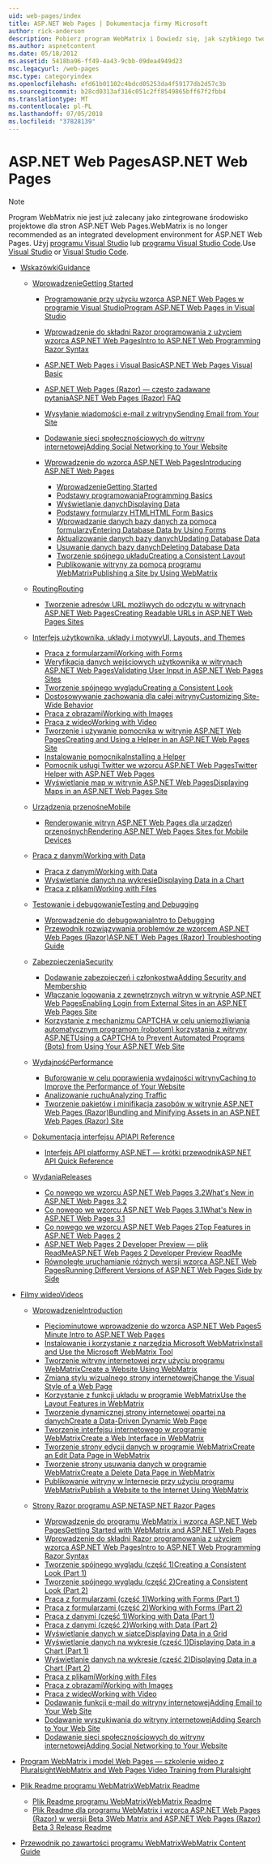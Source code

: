 ```yaml
---
uid: web-pages/index
title: ASP.NET Web Pages | Dokumentacja firmy Microsoft
author: rick-anderson
description: Pobierz program WebMatrix i Dowiedz się, jak szybkiego tworzenia stron sieci web w uproszczone sposób łączenia kodu serwera z kodem HTML.
ms.author: aspnetcontent
ms.date: 05/18/2012
ms.assetid: 5418ba96-ff49-4a43-9cbb-09dea4949d23
msc.legacyurl: /web-pages
msc.type: categoryindex
ms.openlocfilehash: efd61b01102c4bdcd05253da4f59177db2d57c3b
ms.sourcegitcommit: b28cd0313af316c051c2ff8549865bff67f2fbb4
ms.translationtype: MT
ms.contentlocale: pl-PL
ms.lasthandoff: 07/05/2018
ms.locfileid: "37828139"
---
```

<a name="aspnet-web-pages"></a><span data-ttu-id="2139d-103">ASP.NET Web Pages</span><span class="sxs-lookup"><span data-stu-id="2139d-103">ASP.NET Web Pages</span></span>
====================

> [!NOTE] 
> <span data-ttu-id="2139d-104">Program WebMatrix nie jest już zalecany jako zintegrowane środowisko projektowe dla stron ASP.NET Web Pages.</span><span class="sxs-lookup"><span data-stu-id="2139d-104">WebMatrix is no longer recommended as an integrated development environment for ASP.NET Web Pages.</span></span> <span data-ttu-id="2139d-105">Użyj [programu Visual Studio](xref:aspnet/web-pages/overview/getting-started/program-asp-net-web-pages-in-visual-studio) lub [programu Visual Studio Code](https://code.visualstudio.com/).</span><span class="sxs-lookup"><span data-stu-id="2139d-105">Use [Visual Studio](xref:aspnet/web-pages/overview/getting-started/program-asp-net-web-pages-in-visual-studio) or [Visual Studio Code](https://code.visualstudio.com/).</span></span>

- [<span data-ttu-id="2139d-106">Wskazówki</span><span class="sxs-lookup"><span data-stu-id="2139d-106">Guidance</span></span>](overview/index.md)

    - [<span data-ttu-id="2139d-107">Wprowadzenie</span><span class="sxs-lookup"><span data-stu-id="2139d-107">Getting Started</span></span>](overview/getting-started/index.md)

        - [<span data-ttu-id="2139d-108">Programowanie przy użyciu wzorca ASP.NET Web Pages w programie Visual Studio</span><span class="sxs-lookup"><span data-stu-id="2139d-108">Program ASP.NET Web Pages in Visual Studio</span></span>](overview/getting-started/program-asp-net-web-pages-in-visual-studio.md)
        - [<span data-ttu-id="2139d-109">Wprowadzenie do składni Razor programowania z użyciem wzorca ASP.NET Web Pages</span><span class="sxs-lookup"><span data-stu-id="2139d-109">Intro to ASP.NET Web Programming Razor Syntax</span></span>](overview/getting-started/introducing-razor-syntax-c.md)
        - [<span data-ttu-id="2139d-110">ASP.NET Web Pages i Visual Basic</span><span class="sxs-lookup"><span data-stu-id="2139d-110">ASP.NET Web Pages Visual Basic</span></span>](overview/getting-started/introducing-razor-syntax-vb.md)
        - [<span data-ttu-id="2139d-111">ASP.NET Web Pages (Razor) — często zadawane pytania</span><span class="sxs-lookup"><span data-stu-id="2139d-111">ASP.NET Web Pages (Razor) FAQ</span></span>](overview/getting-started/aspnet-web-pages-razor-faq.md)
        - [<span data-ttu-id="2139d-112">Wysyłanie wiadomości e-mail z witryny</span><span class="sxs-lookup"><span data-stu-id="2139d-112">Sending Email from Your Site</span></span>](overview/getting-started/11-adding-email-to-your-web-site.md)
        - [<span data-ttu-id="2139d-113">Dodawanie sieci społecznościowych do witryny internetowej</span><span class="sxs-lookup"><span data-stu-id="2139d-113">Adding Social Networking to Your Website</span></span>](overview/getting-started/13-adding-social-networking-to-your-web-site.md)
        - [<span data-ttu-id="2139d-114">Wprowadzenie do wzorca ASP.NET Web Pages</span><span class="sxs-lookup"><span data-stu-id="2139d-114">Introducing ASP.NET Web Pages</span></span>](overview/getting-started/introducing-aspnet-web-pages-2/index.md)

            - [<span data-ttu-id="2139d-115">Wprowadzenie</span><span class="sxs-lookup"><span data-stu-id="2139d-115">Getting Started</span></span>](overview/getting-started/introducing-aspnet-web-pages-2/getting-started.md)
            - [<span data-ttu-id="2139d-116">Podstawy programowania</span><span class="sxs-lookup"><span data-stu-id="2139d-116">Programming Basics</span></span>](overview/getting-started/introducing-aspnet-web-pages-2/intro-to-web-pages-programming.md)
            - [<span data-ttu-id="2139d-117">Wyświetlanie danych</span><span class="sxs-lookup"><span data-stu-id="2139d-117">Displaying Data</span></span>](overview/getting-started/introducing-aspnet-web-pages-2/displaying-data.md)
            - [<span data-ttu-id="2139d-118">Podstawy formularzy HTML</span><span class="sxs-lookup"><span data-stu-id="2139d-118">HTML Form Basics</span></span>](overview/getting-started/introducing-aspnet-web-pages-2/form-basics.md)
            - [<span data-ttu-id="2139d-119">Wprowadzanie danych bazy danych za pomocą formularzy</span><span class="sxs-lookup"><span data-stu-id="2139d-119">Entering Database Data by Using Forms</span></span>](overview/getting-started/introducing-aspnet-web-pages-2/entering-data.md)
            - [<span data-ttu-id="2139d-120">Aktualizowanie danych bazy danych</span><span class="sxs-lookup"><span data-stu-id="2139d-120">Updating Database Data</span></span>](overview/getting-started/introducing-aspnet-web-pages-2/updating-data.md)
            - [<span data-ttu-id="2139d-121">Usuwanie danych bazy danych</span><span class="sxs-lookup"><span data-stu-id="2139d-121">Deleting Database Data</span></span>](overview/getting-started/introducing-aspnet-web-pages-2/deleting-data.md)
            - [<span data-ttu-id="2139d-122">Tworzenie spójnego układu</span><span class="sxs-lookup"><span data-stu-id="2139d-122">Creating a Consistent Layout</span></span>](overview/getting-started/introducing-aspnet-web-pages-2/layouts.md)
            - [<span data-ttu-id="2139d-123">Publikowanie witryny za pomocą programu WebMatrix</span><span class="sxs-lookup"><span data-stu-id="2139d-123">Publishing a Site by Using WebMatrix</span></span>](overview/getting-started/introducing-aspnet-web-pages-2/publishing.md)
    - [<span data-ttu-id="2139d-124">Routing</span><span class="sxs-lookup"><span data-stu-id="2139d-124">Routing</span></span>](overview/routing/index.md)

        - [<span data-ttu-id="2139d-125">Tworzenie adresów URL możliwych do odczytu w witrynach ASP.NET Web Pages</span><span class="sxs-lookup"><span data-stu-id="2139d-125">Creating Readable URLs in ASP.NET Web Pages Sites</span></span>](overview/routing/creating-readable-urls-in-aspnet-web-pages-sites.md)
    - [<span data-ttu-id="2139d-126">Interfejs użytkownika, układy i motywy</span><span class="sxs-lookup"><span data-stu-id="2139d-126">UI, Layouts, and Themes</span></span>](overview/ui-layouts-and-themes/index.md)

        - [<span data-ttu-id="2139d-127">Praca z formularzami</span><span class="sxs-lookup"><span data-stu-id="2139d-127">Working with Forms</span></span>](overview/ui-layouts-and-themes/4-working-with-forms.md)
        - [<span data-ttu-id="2139d-128">Weryfikacja danych wejściowych użytkownika w witrynach ASP.NET Web Pages</span><span class="sxs-lookup"><span data-stu-id="2139d-128">Validating User Input in ASP.NET Web Pages Sites</span></span>](overview/ui-layouts-and-themes/validating-user-input-in-aspnet-web-pages-sites.md)
        - [<span data-ttu-id="2139d-129">Tworzenie spójnego wyglądu</span><span class="sxs-lookup"><span data-stu-id="2139d-129">Creating a Consistent Look</span></span>](overview/ui-layouts-and-themes/3-creating-a-consistent-look.md)
        - [<span data-ttu-id="2139d-130">Dostosowywanie zachowania dla całej witryny</span><span class="sxs-lookup"><span data-stu-id="2139d-130">Customizing Site-Wide Behavior</span></span>](overview/ui-layouts-and-themes/18-customizing-site-wide-behavior.md)
        - [<span data-ttu-id="2139d-131">Praca z obrazami</span><span class="sxs-lookup"><span data-stu-id="2139d-131">Working with Images</span></span>](overview/ui-layouts-and-themes/9-working-with-images.md)
        - [<span data-ttu-id="2139d-132">Praca z wideo</span><span class="sxs-lookup"><span data-stu-id="2139d-132">Working with Video</span></span>](overview/ui-layouts-and-themes/10-working-with-video.md)
        - [<span data-ttu-id="2139d-133">Tworzenie i używanie pomocnika w witrynie ASP.NET Web Pages</span><span class="sxs-lookup"><span data-stu-id="2139d-133">Creating and Using a Helper in an ASP.NET Web Pages Site</span></span>](overview/ui-layouts-and-themes/creating-and-using-a-helper-in-an-aspnet-web-pages-site.md)
        - [<span data-ttu-id="2139d-134">Instalowanie pomocnika</span><span class="sxs-lookup"><span data-stu-id="2139d-134">Installing a Helper</span></span>](overview/ui-layouts-and-themes/installing-helpers.md)
        - [<span data-ttu-id="2139d-135">Pomocnik usługi Twitter we wzorcu ASP.NET Web Pages</span><span class="sxs-lookup"><span data-stu-id="2139d-135">Twitter Helper with ASP.NET Web Pages</span></span>](overview/ui-layouts-and-themes/twitter-helper.md)
        - [<span data-ttu-id="2139d-136">Wyświetlanie map w witrynie ASP.NET Web Pages</span><span class="sxs-lookup"><span data-stu-id="2139d-136">Displaying Maps in an ASP.NET Web Pages Site</span></span>](overview/ui-layouts-and-themes/displaying-maps-in-an-aspnet-web-pages-site.md)
    - [<span data-ttu-id="2139d-137">Urządzenia przenośne</span><span class="sxs-lookup"><span data-stu-id="2139d-137">Mobile</span></span>](overview/mobile/index.md)

        - [<span data-ttu-id="2139d-138">Renderowanie witryn ASP.NET Web Pages dla urządzeń przenośnych</span><span class="sxs-lookup"><span data-stu-id="2139d-138">Rendering ASP.NET Web Pages Sites for Mobile Devices</span></span>](overview/mobile/rendering-aspnet-web-pages-sites-for-mobile-devices.md)
    - [<span data-ttu-id="2139d-139">Praca z danymi</span><span class="sxs-lookup"><span data-stu-id="2139d-139">Working with Data</span></span>](overview/data/index.md)

        - [<span data-ttu-id="2139d-140">Praca z danymi</span><span class="sxs-lookup"><span data-stu-id="2139d-140">Working with Data</span></span>](overview/data/5-working-with-data.md)
        - [<span data-ttu-id="2139d-141">Wyświetlanie danych na wykresie</span><span class="sxs-lookup"><span data-stu-id="2139d-141">Displaying Data in a Chart</span></span>](overview/data/7-displaying-data-in-a-chart.md)
        - [<span data-ttu-id="2139d-142">Praca z plikami</span><span class="sxs-lookup"><span data-stu-id="2139d-142">Working with Files</span></span>](overview/data/working-with-files.md)
    - [<span data-ttu-id="2139d-143">Testowanie i debugowanie</span><span class="sxs-lookup"><span data-stu-id="2139d-143">Testing and Debugging</span></span>](overview/testing-and-debugging/index.md)

        - [<span data-ttu-id="2139d-144">Wprowadzenie do debugowania</span><span class="sxs-lookup"><span data-stu-id="2139d-144">Intro to Debugging</span></span>](overview/testing-and-debugging/introduction-to-debugging.md)
        - [<span data-ttu-id="2139d-145">Przewodnik rozwiązywania problemów ze wzorcem ASP.NET Web Pages (Razor)</span><span class="sxs-lookup"><span data-stu-id="2139d-145">ASP.NET Web Pages (Razor) Troubleshooting Guide</span></span>](overview/testing-and-debugging/aspnet-web-pages-razor-troubleshooting-guide.md)
    - [<span data-ttu-id="2139d-146">Zabezpieczenia</span><span class="sxs-lookup"><span data-stu-id="2139d-146">Security</span></span>](overview/security/index.md)

        - [<span data-ttu-id="2139d-147">Dodawanie zabezpieczeń i członkostwa</span><span class="sxs-lookup"><span data-stu-id="2139d-147">Adding Security and Membership</span></span>](overview/security/16-adding-security-and-membership.md)
        - [<span data-ttu-id="2139d-148">Włączanie logowania z zewnętrznych witryn w witrynie ASP.NET Web Pages</span><span class="sxs-lookup"><span data-stu-id="2139d-148">Enabling Login from External Sites in an ASP.NET Web Pages Site</span></span>](overview/security/enabling-login-from-external-sites-in-an-aspnet-web-pages-site.md)
        - [<span data-ttu-id="2139d-149">Korzystanie z mechanizmu CAPTCHA w celu uniemożliwiania automatycznym programom (robotom) korzystania z witryny ASP.NET</span><span class="sxs-lookup"><span data-stu-id="2139d-149">Using a CAPTCHA to Prevent Automated Programs (Bots) from Using Your ASP.NET Web Site</span></span>](overview/security/using-a-catpcha-to-prevent-automated-programs-bots-from-using-your-aspnet-web-site.md)
    - [<span data-ttu-id="2139d-150">Wydajność</span><span class="sxs-lookup"><span data-stu-id="2139d-150">Performance</span></span>](overview/performance-and-traffic/index.md)

        - [<span data-ttu-id="2139d-151">Buforowanie w celu poprawienia wydajności witryny</span><span class="sxs-lookup"><span data-stu-id="2139d-151">Caching to Improve the Performance of Your Website</span></span>](overview/performance-and-traffic/15-caching-to-improve-the-performance-of-your-website.md)
        - [<span data-ttu-id="2139d-152">Analizowanie ruchu</span><span class="sxs-lookup"><span data-stu-id="2139d-152">Analyzing Traffic</span></span>](overview/performance-and-traffic/14-analyzing-traffic.md)
        - [<span data-ttu-id="2139d-153">Tworzenie pakietów i minifikacja zasobów w witrynie ASP.NET Web Pages (Razor)</span><span class="sxs-lookup"><span data-stu-id="2139d-153">Bundling and Minifying Assets in an ASP.NET Web Pages (Razor) Site</span></span>](overview/performance-and-traffic/bundling-and-minifying-assets-in-an-aspnet-web-pages-razor-site.md)
    - [<span data-ttu-id="2139d-154">Dokumentacja interfejsu API</span><span class="sxs-lookup"><span data-stu-id="2139d-154">API Reference</span></span>](overview/api-reference/index.md)

        - [<span data-ttu-id="2139d-155">Interfejs API platformy ASP.NET — krótki przewodnik</span><span class="sxs-lookup"><span data-stu-id="2139d-155">ASP.NET API Quick Reference</span></span>](overview/api-reference/asp-net-web-pages-api-reference.md)
    - [<span data-ttu-id="2139d-156">Wydania</span><span class="sxs-lookup"><span data-stu-id="2139d-156">Releases</span></span>](overview/releases/index.md)

        - [<span data-ttu-id="2139d-157">Co nowego we wzorcu ASP.NET Web Pages 3.2</span><span class="sxs-lookup"><span data-stu-id="2139d-157">What's New in ASP.NET Web Pages 3.2</span></span>](overview/releases/whats-new-in-aspnet-web-pages-32.md)
        - [<span data-ttu-id="2139d-158">Co nowego we wzorcu ASP.NET Web Pages 3.1</span><span class="sxs-lookup"><span data-stu-id="2139d-158">What's New in ASP.NET Web Pages 3.1</span></span>](overview/releases/whats-new-aspnet-web-pages-31.md)
        - [<span data-ttu-id="2139d-159">Co nowego we wzorcu ASP.NET Web Pages 2</span><span class="sxs-lookup"><span data-stu-id="2139d-159">Top Features in ASP.NET Web Pages 2</span></span>](overview/releases/top-features-in-web-pages-2.md)
        - [<span data-ttu-id="2139d-160">ASP.NET Web Pages 2 Developer Preview — plik ReadMe</span><span class="sxs-lookup"><span data-stu-id="2139d-160">ASP.NET Web Pages 2 Developer Preview ReadMe</span></span>](overview/releases/aspnet-web-pages-2-developer-preview-readme.md)
        - [<span data-ttu-id="2139d-161">Równoległe uruchamianie różnych wersji wzorca ASP.NET Web Pages</span><span class="sxs-lookup"><span data-stu-id="2139d-161">Running Different Versions of ASP.NET Web Pages Side by Side</span></span>](overview/releases/running-v1-and-v2-sites-side-by-side.md)
- [<span data-ttu-id="2139d-162">Filmy wideo</span><span class="sxs-lookup"><span data-stu-id="2139d-162">Videos</span></span>](videos/index.md)

    - [<span data-ttu-id="2139d-163">Wprowadzenie</span><span class="sxs-lookup"><span data-stu-id="2139d-163">Introduction</span></span>](videos/introduction/index.md)

        - [<span data-ttu-id="2139d-164">Pięciominutowe wprowadzenie do wzorca ASP.NET Web Pages</span><span class="sxs-lookup"><span data-stu-id="2139d-164">5 Minute Intro to ASP.NET Web Pages</span></span>](videos/introduction/5-minute-introduction-to-aspnet-web-pages.md)
        - [<span data-ttu-id="2139d-165">Instalowanie i korzystanie z narzędzia Microsoft WebMatrix</span><span class="sxs-lookup"><span data-stu-id="2139d-165">Install and Use the Microsoft WebMatrix Tool</span></span>](videos/introduction/install-and-use-the-microsoft-webmatrix-tool.md)
        - [<span data-ttu-id="2139d-166">Tworzenie witryny internetowej przy użyciu programu WebMatrix</span><span class="sxs-lookup"><span data-stu-id="2139d-166">Create a Website Using WebMatrix</span></span>](videos/introduction/create-a-website-using-webmatrix.md)
        - [<span data-ttu-id="2139d-167">Zmiana stylu wizualnego strony internetowej</span><span class="sxs-lookup"><span data-stu-id="2139d-167">Change the Visual Style of a Web Page</span></span>](videos/introduction/change-the-visual-style-of-a-web-page.md)
        - [<span data-ttu-id="2139d-168">Korzystanie z funkcji układu w programie WebMatrix</span><span class="sxs-lookup"><span data-stu-id="2139d-168">Use the Layout Features in WebMatrix</span></span>](videos/introduction/use-the-layout-features-in-webmatrix.md)
        - [<span data-ttu-id="2139d-169">Tworzenie dynamicznej strony internetowej opartej na danych</span><span class="sxs-lookup"><span data-stu-id="2139d-169">Create a Data-Driven Dynamic Web Page</span></span>](videos/introduction/create-a-data-driven-dynamic-web-page.md)
        - [<span data-ttu-id="2139d-170">Tworzenie interfejsu internetowego w programie WebMatrix</span><span class="sxs-lookup"><span data-stu-id="2139d-170">Create a Web Interface in WebMatrix</span></span>](videos/introduction/create-a-web-interface-in-webmatrix.md)
        - [<span data-ttu-id="2139d-171">Tworzenie strony edycji danych w programie WebMatrix</span><span class="sxs-lookup"><span data-stu-id="2139d-171">Create an Edit Data Page in WebMatrix</span></span>](videos/introduction/create-an-edit-data-page-in-webmatrix.md)
        - [<span data-ttu-id="2139d-172">Tworzenie strony usuwania danych w programie WebMatrix</span><span class="sxs-lookup"><span data-stu-id="2139d-172">Create a Delete Data Page in WebMatrix</span></span>](videos/introduction/create-a-delete-data-page-in-webmatrix.md)
        - [<span data-ttu-id="2139d-173">Publikowanie witryny w Internecie przy użyciu programu WebMatrix</span><span class="sxs-lookup"><span data-stu-id="2139d-173">Publish a Website to the Internet Using WebMatrix</span></span>](videos/introduction/publish-a-website-to-the-internet-using-webmatrix.md)
    - [<span data-ttu-id="2139d-174">Strony Razor programu ASP.NET</span><span class="sxs-lookup"><span data-stu-id="2139d-174">ASP.NET Razor Pages</span></span>](videos/aspnet-razor-pages/index.md)

        - [<span data-ttu-id="2139d-175">Wprowadzenie do programu WebMatrix i wzorca ASP.NET Web Pages</span><span class="sxs-lookup"><span data-stu-id="2139d-175">Getting Started with WebMatrix and ASP.NET Web Pages</span></span>](videos/aspnet-razor-pages/getting-started-with-webmatrix-and-aspnet-web-pages.md)
        - [<span data-ttu-id="2139d-176">Wprowadzenie do składni Razor programowania z użyciem wzorca ASP.NET Web Pages</span><span class="sxs-lookup"><span data-stu-id="2139d-176">Intro to ASP.NET Web Programming Razor Syntax</span></span>](videos/aspnet-razor-pages/introduction-to-aspnet-web-programming-using-the-razor-syntax.md)
        - [<span data-ttu-id="2139d-177">Tworzenie spójnego wyglądu (część 1)</span><span class="sxs-lookup"><span data-stu-id="2139d-177">Creating a Consistent Look (Part 1)</span></span>](videos/aspnet-razor-pages/creating-a-consistent-look-part-1.md)
        - [<span data-ttu-id="2139d-178">Tworzenie spójnego wyglądu (część 2)</span><span class="sxs-lookup"><span data-stu-id="2139d-178">Creating a Consistent Look (Part 2)</span></span>](videos/aspnet-razor-pages/creating-a-consistent-look-part-2.md)
        - [<span data-ttu-id="2139d-179">Praca z formularzami (część 1)</span><span class="sxs-lookup"><span data-stu-id="2139d-179">Working with Forms (Part 1)</span></span>](videos/aspnet-razor-pages/working-with-forms-part-1.md)
        - [<span data-ttu-id="2139d-180">Praca z formularzami (część 2)</span><span class="sxs-lookup"><span data-stu-id="2139d-180">Working with Forms (Part 2)</span></span>](videos/aspnet-razor-pages/working-with-forms-part-2.md)
        - [<span data-ttu-id="2139d-181">Praca z danymi (część 1)</span><span class="sxs-lookup"><span data-stu-id="2139d-181">Working with Data (Part 1)</span></span>](videos/aspnet-razor-pages/working-with-data-part-1.md)
        - [<span data-ttu-id="2139d-182">Praca z danymi (część 2)</span><span class="sxs-lookup"><span data-stu-id="2139d-182">Working with Data (Part 2)</span></span>](videos/aspnet-razor-pages/working-with-data-part-2.md)
        - [<span data-ttu-id="2139d-183">Wyświetlanie danych w siatce</span><span class="sxs-lookup"><span data-stu-id="2139d-183">Displaying Data in a Grid</span></span>](videos/aspnet-razor-pages/displaying-data-in-a-grid.md)
        - [<span data-ttu-id="2139d-184">Wyświetlanie danych na wykresie (część 1)</span><span class="sxs-lookup"><span data-stu-id="2139d-184">Displaying Data in a Chart (Part 1)</span></span>](videos/aspnet-razor-pages/displaying-data-in-a-chart-part-1.md)
        - [<span data-ttu-id="2139d-185">Wyświetlanie danych na wykresie (część 2)</span><span class="sxs-lookup"><span data-stu-id="2139d-185">Displaying Data in a Chart (Part 2)</span></span>](videos/aspnet-razor-pages/displaying-data-in-a-chart-part-2.md)
        - [<span data-ttu-id="2139d-186">Praca z plikami</span><span class="sxs-lookup"><span data-stu-id="2139d-186">Working with Files</span></span>](videos/aspnet-razor-pages/working-with-files.md)
        - [<span data-ttu-id="2139d-187">Praca z obrazami</span><span class="sxs-lookup"><span data-stu-id="2139d-187">Working with Images</span></span>](videos/aspnet-razor-pages/working-with-images.md)
        - [<span data-ttu-id="2139d-188">Praca z wideo</span><span class="sxs-lookup"><span data-stu-id="2139d-188">Working with Video</span></span>](videos/aspnet-razor-pages/working-with-video.md)
        - [<span data-ttu-id="2139d-189">Dodawanie funkcji e-mail do witryny internetowej</span><span class="sxs-lookup"><span data-stu-id="2139d-189">Adding Email to Your Web Site</span></span>](videos/aspnet-razor-pages/adding-email-to-your-web-site.md)
        - [<span data-ttu-id="2139d-190">Dodawanie wyszukiwania do witryny internetowej</span><span class="sxs-lookup"><span data-stu-id="2139d-190">Adding Search to Your Web Site</span></span>](videos/aspnet-razor-pages/adding-search-to-your-web-site.md)
        - [<span data-ttu-id="2139d-191">Dodawanie sieci społecznościowych do witryny internetowej</span><span class="sxs-lookup"><span data-stu-id="2139d-191">Adding Social Networking to Your Website</span></span>](videos/aspnet-razor-pages/adding-social-networking-to-your-website.md)
- [<span data-ttu-id="2139d-192">Program WebMatrix i model Web Pages — szkolenie wideo z Pluralsight</span><span class="sxs-lookup"><span data-stu-id="2139d-192">WebMatrix and Web Pages Video Training from Pluralsight</span></span>](pluralsight.md)
- [<span data-ttu-id="2139d-193">Plik Readme programu WebMatrix</span><span class="sxs-lookup"><span data-stu-id="2139d-193">WebMatrix Readme</span></span>](readme/index.md)

    - [<span data-ttu-id="2139d-194">Plik Readme programu WebMatrix</span><span class="sxs-lookup"><span data-stu-id="2139d-194">WebMatrix Readme</span></span>](readme/overview.md)
    - [<span data-ttu-id="2139d-195">Plik Readme dla programu WebMatrix i wzorca ASP.NET Web Pages (Razor) w wersji Beta 3</span><span class="sxs-lookup"><span data-stu-id="2139d-195">Web Matrix and ASP.NET Web Pages (Razor) Beta 3 Release Readme</span></span>](readme/beta3.md)
- [<span data-ttu-id="2139d-196">Przewodnik po zawartości programu WebMatrix</span><span class="sxs-lookup"><span data-stu-id="2139d-196">WebMatrix Content Guide</span></span>](content-guide.md)
